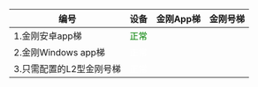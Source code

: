 
| 编号 | 设备 |金刚App梯|金刚号梯|
| ----------- | ----------- |  ----------- | ----------- |
| 1.金刚安卓app梯| <font color="green">正常</font>| 
| 2.金刚Windows app梯| <font color="White">正常</font> | 
| 3.只需配置的L2型金刚号梯| <font color="White">正常</font> | 
